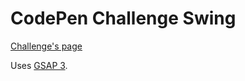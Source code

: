 # CodePen Challenge Swing

[Challenge's page](https://codepen.io/challenges/2022/may/3)

Uses [GSAP 3](https://greensock.com/docs).
